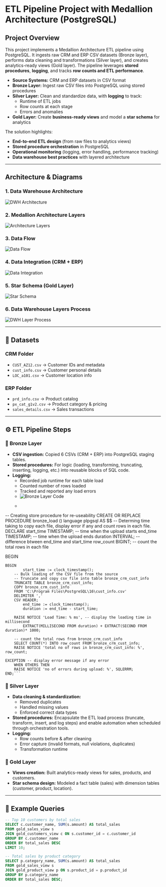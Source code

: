 
# ETL Pipeline Project with Medallion Architecture (PostgreSQL)

## Project Overview
This project implements a Medallion Architecture ETL pipeline using PostgreSQL. It ingests raw CRM and ERP CSV datasets (Bronze layer), performs data cleaning and transformations (Silver layer), and creates analytics-ready views (Gold layer). The pipeline leverages **stored procedures**, **logging**, and tracks **row counts and ETL performance**.
  
- **Source Systems:** CRM and ERP datasets in CSV format  
- **Bronze Layer:** Ingest raw CSV files into PostgreSQL using stored procedures  
- **Silver Layer:** Clean and standardize data, with **logging** to track:  
  - Runtime of ETL jobs  
  - Row counts at each stage  
  - Errors and anomalies  
- **Gold Layer:** Create **business-ready views** and model a **star schema** for analytics  

The solution highlights:
- **End-to-end ETL design** (from raw files to analytics views)  
- **Stored procedure orchestration** in PostgreSQL  
- **Operational monitoring** (logging, error handling, performance tracking)  
- **Data warehouse best practices** with layered architecture  

---

## Architecture & Diagrams

### 1. Data Warehouse Architecture
![DWH Architecture](https://github.com/wolethomas78/sql_datawarehouse_project/blob/6ee175a66102e0bc575fbe67f3a3332d318448a7/DWH_Architecture.png)

### 2. Medallion Architecture Layers
![Architecture Layers](https://github.com/wolethomas78/sql_datawarehouse_project/blob/6ee175a66102e0bc575fbe67f3a3332d318448a7/DWH_Layer.png)

### 3. Data Flow
![Data Flow](https://github.com/wolethomas78/sql_datawarehouse_project/blob/6ee175a66102e0bc575fbe67f3a3332d318448a7/Data_flow.png)

### 4. Data Integration (CRM + ERP)
![Data Integration](https://github.com/wolethomas78/sql_datawarehouse_project/blob/6ee175a66102e0bc575fbe67f3a3332d318448a7/data_integration.png)

### 5. Star Schema (Gold Layer)
![Star Schema](https://github.com/wolethomas78/sql_datawarehouse_project/blob/6ee175a66102e0bc575fbe67f3a3332d318448a7/star%20schema.png)

### 6. Data Warehouse Layers Process
![DWH Layer Process](https://github.com/wolethomas78/sql_datawarehouse_project/blob/8f0ad247e1785eae46497cabed6fb1684f9381c4/BronzeLayer_Process.png)

---

## 📂 Datasets

### CRM Folder
- `CUST_AZ12.csv` → Customer IDs and metadata  
- `cust_info.csv` → Customer personal details  
- `LOC_a101.csv` → Customer location info  

### ERP Folder
- `prd_info.csv` → Product catalog  
- `px_cat_g1v2.csv` → Product category & pricing  
- `sales_details.csv` → Sales transactions  

---

## ⚙️ ETL Pipeline Steps

### 🔹 Bronze Layer
- **CSV ingestion:** Copied 6 CSVs (CRM + ERP) into PostgreSQL staging tables.  
- **Stored procedures:** For logic (loading, transforming, truncating, inserting, logging, etc.) into reusable blocks of SQL code. 
- **Logging:**  
  - Recorded job runtime for each table load  
  - Counted number of rows loaded  
  - Tracked and reported any load errors
  - ![Bronze Layer Code](https://github.com/wolethomas78/sql_datawarehouse_project/blob/dd615ded764c169be1758d690023ed24493c7808/bronze_layer_code)
  - ```
-- Creating store procedure for re-useability
CREATE OR REPLACE PROCEDURE bronze_load ()
language plpgsql
AS $$
-- Determing time taking to copy each file, display error if any and count rows in each file.
DECLARE
	start_time  TIMESTAMP; -- time when the upload starts
	end_time  TIMESTAMP; -- time when the upload ends
	duration  INTERVAL; -- difference btween end_time and start_time
	row_count  BIGINT; -- count the total rows in each file

BEGIN 
	

	BEGIN
			start_time := clock_timestamp();
		-- Bulk loading of the CSV file from the source
		-- Truncate and copy csv file into table bronze_crm_cust_info
		TRUNCATE TABLE bronze_crm_cust_info; 
		COPY bronze_crm_cust_info
		FROM 'C:\Program Files\PostgreSQL\16\cust_info.csv'
		DELIMITER ','
		CSV HEADER;
			end_time := clock_timestamp();
			duration := end_time - start_time;
      
		RAISE NOTICE 'Load Time: % ms', -- display the loading time in millisecond
			EXTRACT(MILLISECOND FROM duration) + EXTRACT(SECOND FROM duration)* 1000;
			
		-- count the total rows from bronze_crm_cust_info
		SELECT COUNT(*) INTO row_count FROM bronze_crm_cust_info;
		RAISE NOTICE 'total no of rows in bronze_crm_cust_info: %', row_count;
			
	EXCEPTION -- display error message if any error
		WHEN OTHERS THEN
		RAISE NOTICE 'no of errors during upload: %', SQLERRM;
	END;```

### 🔹 Silver Layer
- **Data cleaning & standardization:**  
  - Removed duplicates  
  - Handled missing values  
  - Enforced correct data types  
- **Stored procedures:** Encapsulate the ETL load process (truncate, transform, insert, and log steps) and enable automation when scheduled through orchestration tools.  
- **Logging:**  
  - Row counts before & after cleaning  
  - Error capture (invalid formats, null violations, duplicates)  
  - Transformation runtime  

### 🔹 Gold Layer
- **Views creation:** Built analytics-ready views for sales, products, and customers.  
- **Star schema design:** Modeled a fact table (sales) with dimension tables (customer, product, location).  

---

## 🔎 Example Queries
```sql
-- Top 10 customers by total sales
SELECT c.customer_name, SUM(s.amount) AS total_sales
FROM gold_sales_view s
JOIN gold_customers_view c ON s.customer_id = c.customer_id
GROUP BY c.customer_name
ORDER BY total_sales DESC
LIMIT 10;

-- Total sales by product category
SELECT p.category_name, SUM(s.amount) AS total_sales
FROM gold_sales_view s
JOIN gold_product_view p ON s.product_id = p.product_id
GROUP BY p.category_name
ORDER BY total_sales DESC;


